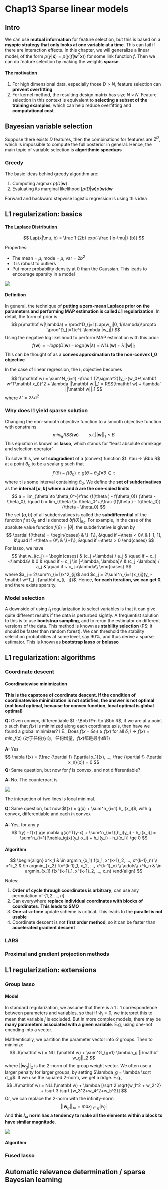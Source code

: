 # Chap13 Sparse linear models

## Intro

We can use **mutual information** for feature selection, but this is based on a **myopic strategy that only looks at one variable at a time**. This can fail if there are interaction effects. In this chapter, we will generalize a linear model, of the form $p(y|\mathbf x) = p(y|f(\mathbf w^T\mathbf x))$ for some link function $f$. Then we can do feature selection by making the weights **sparse**.

#### The motivation

1. For high dimensional data, especially those $D > N$, feature selection can **prevent overfitting**
2. For kernel method, the resulting design matrix has size $N\times N$. Feature selection in this context is equivalent to **selecting a subset of the training examples**, which can help reduce overfitting and **computational cost**. 

## Bayesian variable selection

Suppose there exists $D$ features, then the combinations for features are $2^D$, which is impossible to compute the full posterior in general. Hence, the main topic of variable selection is **algorithmic speedups**

### Greedy

The basic ideas behind greedy algorithm are:

1. Computing argmax $p(D|\mathbf w)$
2. Evaluating its marginal likelihood $\int p(D|\mathbf w)p(\mathbf w)d\mathbf w$

Forward and backward stepwise logistic regression is using this idea

## L1 regularization: basics

#### The Laplace Distribution

$$
Lap(x|\mu, b) = \frac 1 {2b} exp(-\frac {|x-\mu|} {b})
$$

Properties:

* The mean = $\mu$, mode = $\mu$, var = $2b^2$
* It is robust to outliers
* Put more probability density at 0 than the Gaussian. This leads to encourage sparsity in a model

![](assets/laplace_outliers.png)

#### Definition

In general, the technique of **putting a zero-mean Laplace prior on the parameters and performing MAP estimation is called $L1$ regularization**. In detail, the form of prior is 
$$
p(\mathbf w|\lambda) = \prod^D_{j=1}Lap(w_j|0, 1/\lambda)\propto \prod^D_{j=1}e^{-\lambda |w_j|}
$$
Using the negative log likelihood to perform MAP estimation with this prior:
$$
f(\mathbf w) = -logp(D|\mathbf w)-logp(\mathbf w|\lambda) = NLL(\mathbf w) + \lambda ||\mathbf w||_1
$$
This can be thought of as a **convex approximation to the non-convex l_0 objective**

In the case of linear regression, the $l_1$ objective becomes
$$
f(\mathbf w) = \sum^N_{i=1} -\frac 1 {2\sigma^2}(y_i-(w_0+\mathbf w^T\mathbf x_i))^2 + \lambda ||\mathbf w||_1 = RSS(\mathbf w) + \lambda' ||\mathbf w||_1
$$
where $\lambda' = 2\lambda \sigma^2$

### Why does l1 yield sparse solution

Changing the non-smooth objective function to a smooth objective function with constrains
$$
min_{\mathbf w} RSS(\mathbf w) \qquad s.t. ||\mathbf w||_1 \le B
$$
This equation is known as **lasso**, which stands for "least absolute shrinkage and selection operator"

To solve this, we set **subgradient** of a (convex) function $f: \tau -> \Bbb R$ at a point $\theta_0$ to be a scalar $g$ such that
$$
f'(\theta) - f(\theta_0) \ge g(\theta - \theta_0) \forall\theta \in \tau
$$
where $\tau$ is some interval containing $\theta_0$. We define the **set of subderivatives** as the **interval $[a, b]$ where $a$ and $b$ are the one-sided limits**
$$
a = lim_{\theta \to \theta_0^-}\frac {f(\theta ) - f(\theta_0)} {\theta - \theta_0}, \quad b = lim_{\theta \to \theta_0^+}\frac {f(\theta ) - f(\theta_0)} {\theta - \theta_0} 
$$
The set $[a, b]$ of all subderivatives is called the **subdifferential** of the function $f$ at $\theta_0$ and is denoted $\partial f(\theta)|_{\theta_0}$. For example, in the case of the absolute value function $f(\theta) = |\theta|$, the subderivative is given by
$$
\partial f(\theta) = \begin{cases}
& \{-1\}, &\quad if ~\theta < 0\\
& [-1, 1], &\quad if ~\theta = 0\\
& \{+1\}, &\quad if ~\theta > 0
\end{cases}
$$
For lasso, we have
$$
\hat w_j(c_j) = \begin{cases}
& (c_j +\lambda) / a_j & \quad if ~ c_j <\lambda\\
& 0 & \quad if ~ c_j \in [-\lambda, \lambda]\\
& (c_j -\lambda) / a_j & \quad if ~ c_j >\lambda\\
\end{cases}
$$
where $a_j = 2\sum^n_{i=1}x^2_{ij}$ and $c_j = 2\sum^n_{i=1}x_{ij}(y_i-\mathbf w^T_{-j}\mathbf x_{i, -j})$. Hence, **for each iteration, we can get 0**, and there exists sparsity.

### Model selection

A downside of using $l_1$ regularization to select variables is that it can give quite different results if the data is perturbed sightly. A frequentist solution to this is to use **bootstrap sampling**, and to rerun the estimator on different versions of the data. This method is known as **stability selection** (PS: it should be faster than random forest). We can threshold the stability selelction probabilities at some level, say 90%, and thus derive a sparse estimator. This is known as **bootstrap lasso** or **bolasso**

## L1 regularization: algorithms

### Coordinate descent

#### Coordinatewise minimization

**This is the capstone of coordinate descent. If the condition of coordinatewise minimization is not satisfies, the answer is not optimal (not local optimal, because for convex function, local optimal is global optimal)**

**Q:** Given convex, differentiable $f : \Bbb R^n \to \Bbb R$, if we are at a point x such that $f(x)$ is minimized along each coordinate axis, then have we found a global minimizer? I.E., Does $f(x + \delta e_i) \ge f(x)$ for all $\delta, i \to f(x) = min_{z}f(z)$ (对于任何方向，任何增量，$f(x)$都是最小值?)

**A:** Yes
$$
\nabla f(x) = (\frac {\partial f} {\partial x_1}(x), ..., \frac {\partial f} {\partial x_n}(x)) = 0
$$
**Q:** Same question, but now for $f$ is convex, and not differentiable?

**A:** No. The counterpart is 

![](assets/nondifferentiable_coordinate.png)

The interaction of two lines is local minimal.

**Q:** Same question, but now $f(x) = g(x) + \sum^n_{i=1} h_i(x_i)$, with g convex, differentiable and each $h_i$ convex

**A:** Yes, for any $y$
$$
f(y) - f(x) \ge \nabla g(x)^T(y-x) + \sum^n_{i=1}[h_i(y_i) - h_i(x_i)] = \sum^n_{i=1}[\nabla_ig(x)(y_i-x_i) + h_i(y_i) - h_i(x_i)] \ge 0
$$

#### Algorithm

$$
\begin{align}
x^k_1 & \in argmin_{x_1} f(x_1, x^{k-1}_2, ..., x^{k-1}_n) \\
x^k_2 & \in argmin_{x_2} f(x^{k-1}_1, x_2, ..., x^{k-1}_n) \\
\cdots\\
x^k_n & \in argmin_{x_1} f(x^{k-1}_1, x^{k-1}_2, ..., x_n)
\end{align}
$$

Notes:

1. **Order of cycle through coordinates is arbitrary**, can use any permutation of $\{1, 2, ..., n\}$
2. Can everywhere **replace individual coordinates with blocks of coordinates**. **This leads to SMO**
3. **One-at-a-time** update scheme is critical. This leads to the **parallel is not usable**
4. Coordinate descent is not **first order method**, so it can be faster than **accelerated gradient descent**

### LARS

### Proximal and gradient projection methods

## L1 regularization: extensions

### Group lasso

#### Model

In standard regularization, we assume that there is a $1:1$ correspondence between parameters and variables, so that if $\hat w_j = 0$, we interpret this to mean that variable $j$ is excluded. But in more complex models, there may be **many parameters associated with a given variable**. E.g,  using one-hot encoding into a vector.

Mathemtically, we partition the parameter vector into $G$ groups. Then to minimize
$$
J(\mathbf w) = NLL(\mathbf w) + \sum^G_{g=1} \lambda_g ||\mathbf w_g||_2
$$
where $||\mathbf w_g||_2$ is the 2-norm of the group weight vector. We often use a larger penalty for larger groups, by setting $\lambda_g = \lambda \sqrt d_g$. If we use the squared 2-norm, we get a ridge. E.g.,
$$
J(\mathbf w) = NLL(\mathbf w) + \lambda [\sqrt 2 \sqrt{w_1^2 + w_2^2} + \sqrt 3 \sqrt {w_3^2+w_4^2+w_5^2}]
$$
Or, we can replace the 2-norm with the infinity-norm
$$
||\mathbf w_g||_{\infty} = max_{j\in g} |w_j|
$$
And **this $l_\infty$ norm has a tendency to make all the elements within a block to have similar magnitude**.

![](assets/group_lasso.png)

#### Algorithm



### Fused lasso

## Automatic relevance determination / sparse Bayesian learning